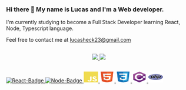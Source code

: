 ### Hi there 👋 My name is Lucas and I'm a Web developer.

I'm currently studying to become a Full Stack Developer learning React, Node, Typescript language.

Feel free to contact me at <a href="mailto:lucasheck23@gmail.com">lucasheck23@gmail.com</a>

##

<div align="center">
  <a href="https://github.com/lucasheck">
  <img height="180em" src="https://github-readme-stats.vercel.app/api?username=lucasheck&show_icons=true&theme=github_dark&include_all_commits=true&count_private=false"/>
  
  <img height="180em" src="https://github-readme-stats.vercel.app/api/top-langs/?username=lucasheck&layout=compact&langs_count=7&theme=github_dark"/>
</div>

##
<div>
  


            
<img alt="React-Badge" height="30" width="40" src="https://cdn.jsdelivr.net/gh/devicons/devicon/icons/react/react-original.svg"/>
<img alt="Node-Badge" height="30" src="https://cdn.jsdelivr.net/gh/devicons/devicon/icons/nodejs/nodejs-original-wordmark.svg" />
<img alt="Js-Badge" height="30" width="40" src="https://raw.githubusercontent.com/devicons/devicon/master/icons/javascript/javascript-plain.svg">
<img alt="HTML-Badge" height="30" width="40" src="https://raw.githubusercontent.com/devicons/devicon/master/icons/html5/html5-original.svg">
<img alt="CSS-Badge" height="30" width="40" src="https://raw.githubusercontent.com/devicons/devicon/master/icons/css3/css3-original.svg">
<img alt="Csharp-Badge" height="30" width="40" src="https://raw.githubusercontent.com/devicons/devicon/master/icons/csharp/csharp-original.svg">
<img alt="Csharp-Badge" height="30" width="40" src="https://raw.githubusercontent.com/devicons/devicon/master/icons/php/php-original.svg" />
</div>

